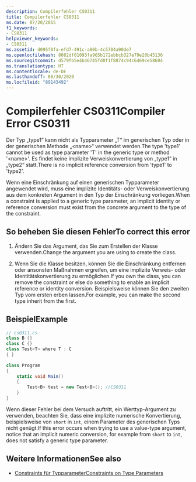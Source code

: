 ```yaml
---
description: Compilerfehler CS0311
title: Compilerfehler CS0311
ms.date: 07/20/2015
f1_keywords:
- CS0311
helpviewer_keywords:
- CS0311
ms.assetid: d095f0fa-efd7-491c-a80b-4c5704a90de7
ms.openlocfilehash: 8082df01093fa965b172ebbcb327e79e20b45136
ms.sourcegitcommit: d579fb5e4b46745fd0f1f8874c94c6469ce58604
ms.translationtype: HT
ms.contentlocale: de-DE
ms.lasthandoff: 08/30/2020
ms.locfileid: "89143492"
---
```

# <a name="compiler-error-cs0311"></a><span data-ttu-id="49cd6-103">Compilerfehler CS0311</span><span class="sxs-lookup"><span data-stu-id="49cd6-103">Compiler Error CS0311</span></span>

<span data-ttu-id="49cd6-104">Der Typ „type1“ kann nicht als Typparameter „T“ im generischen Typ oder in der generischen Methode „\<name>“ verwendet werden.</span><span class="sxs-lookup"><span data-stu-id="49cd6-104">The type 'type1' cannot be used as type parameter 'T' in the generic type or method '\<name>'.</span></span> <span data-ttu-id="49cd6-105">Es findet keine implizite Verweiskonvertierung von „type1“ in „type2“ statt.</span><span class="sxs-lookup"><span data-stu-id="49cd6-105">There is no implicit reference conversion from 'type1' to 'type2'.</span></span>  
  
 <span data-ttu-id="49cd6-106">Wenn eine Einschränkung auf einen generischen Typparameter angewendet wird, muss eine implizite Identitäts- oder Verweiskonvertierung aus dem konkreten Argument in den Typ der Einschränkung vorliegen.</span><span class="sxs-lookup"><span data-stu-id="49cd6-106">When a constraint is applied to a generic type parameter, an implicit identity or reference conversion must exist from the concrete argument to the type of the constraint.</span></span>  
  
## <a name="to-correct-this-error"></a><span data-ttu-id="49cd6-107">So beheben Sie diesen Fehler</span><span class="sxs-lookup"><span data-stu-id="49cd6-107">To correct this error</span></span>  
  
1. <span data-ttu-id="49cd6-108">Ändern Sie das Argument, das Sie zum Erstellen der Klasse verwenden.</span><span class="sxs-lookup"><span data-stu-id="49cd6-108">Change the argument you are using to create the class.</span></span>  
  
2. <span data-ttu-id="49cd6-109">Wenn Sie die Klasse besitzen, können Sie die Einschränkung entfernen oder ansonsten Maßnahmen ergreifen, um eine implizite Verweis- oder Identitätskonvertierung zu ermöglichen.</span><span class="sxs-lookup"><span data-stu-id="49cd6-109">If you own the class, you can remove the constraint or else do something to enable an implicit reference or identity conversion.</span></span> <span data-ttu-id="49cd6-110">Beispielsweise können Sie den zweiten Typ vom ersten erben lassen.</span><span class="sxs-lookup"><span data-stu-id="49cd6-110">For example, you can make the second type inherit from the first.</span></span>  
  
## <a name="example"></a><span data-ttu-id="49cd6-111">Beispiel</span><span class="sxs-lookup"><span data-stu-id="49cd6-111">Example</span></span>  
  
```csharp  
// cs0311.cs  
class B {}  
class C {}  
class Test<T> where T : C  
{ }  
  
class Program  
{  
    static void Main()  
    {  
        Test<B> test = new Test<B>(); //CS0311  
    }  
}  
```  
  
 <span data-ttu-id="49cd6-112">Wenn dieser Fehler bei dem Versuch auftritt, ein Werttyp-Argument zu verwenden, beachten Sie, dass eine implizite numerische Konvertierung, beispielsweise von `short` in `int`, einem Parameter des generischen Typs nicht genügt.</span><span class="sxs-lookup"><span data-stu-id="49cd6-112">If this error occurs when trying to use a value-type argument, notice that an implicit numeric conversion, for example from `short` to `int`, does not satisfy a generic type parameter.</span></span>  
  
## <a name="see-also"></a><span data-ttu-id="49cd6-113">Weitere Informationen</span><span class="sxs-lookup"><span data-stu-id="49cd6-113">See also</span></span>

- [<span data-ttu-id="49cd6-114">Constraints für Typparameter</span><span class="sxs-lookup"><span data-stu-id="49cd6-114">Constraints on Type Parameters</span></span>](../../programming-guide/generics/constraints-on-type-parameters.md)
